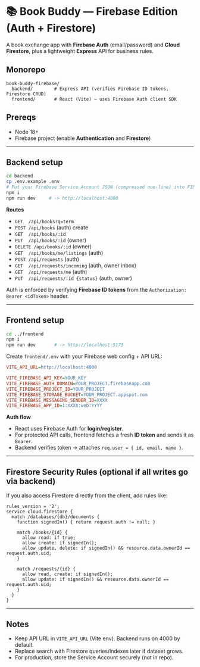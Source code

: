 # 📚 Book Buddy — Firebase Edition (Auth + Firestore)

A book exchange app with **Firebase Auth** (email/password) and **Cloud Firestore**, plus a lightweight **Express** API for business rules.

## Monorepo
```
book-buddy-firebase/
  backend/        # Express API (verifies Firebase ID tokens, Firestore CRUD)
  frontend/       # React (Vite) — uses Firebase Auth client SDK
```

## Prereqs
- Node 18+
- Firebase project (enable **Authentication** and **Firestore**)

---
## Backend setup
```bash
cd backend
cp .env.example .env
# Put your Firebase Service Account JSON (compressed one-line) into FIREBASE_SERVICE_ACCOUNT_JSON=...
npm i
npm run dev     # -> http://localhost:4000
```

**Routes**
- `GET  /api/books?q=term`
- `POST /api/books` (auth) create
- `GET  /api/books/:id`
- `PUT  /api/books/:id` (owner)
- `DELETE /api/books/:id` (owner)
- `GET  /api/books/me/listings` (auth)
- `POST /api/requests` (auth)
- `GET  /api/requests/incoming` (auth, owner inbox)
- `GET  /api/requests/me` (auth)
- `PUT  /api/requests/:id {status}` (auth, owner)

Auth is enforced by verifying **Firebase ID tokens** from the `Authorization: Bearer <idToken>` header.

---
## Frontend setup
```bash
cd ../frontend
npm i
npm run dev       # -> http://localhost:5173
```

Create `frontend/.env` with your Firebase web config + API URL:
```ini
VITE_API_URL=http://localhost:4000

VITE_FIREBASE_API_KEY=YOUR_KEY
VITE_FIREBASE_AUTH_DOMAIN=YOUR_PROJECT.firebaseapp.com
VITE_FIREBASE_PROJECT_ID=YOUR_PROJECT
VITE_FIREBASE_STORAGE_BUCKET=YOUR_PROJECT.appspot.com
VITE_FIREBASE_MESSAGING_SENDER_ID=XXXX
VITE_FIREBASE_APP_ID=1:XXXX:web:YYYY
```

**Auth flow**
- React uses Firebase Auth for **login/register**.
- For protected API calls, frontend fetches a fresh **ID token** and sends it as `Bearer`.
- Backend verifies token → attaches `req.user = { id, email, name }`.

---
## Firestore Security Rules (optional if all writes go via backend)
If you also access Firestore directly from the client, add rules like:
```
rules_version = '2';
service cloud.firestore {
  match /databases/{db}/documents {
    function signedIn() { return request.auth != null; }

    match /books/{id} {
      allow read: if true;
      allow create: if signedIn();
      allow update, delete: if signedIn() && resource.data.ownerId == request.auth.uid;
    }

    match /requests/{id} {
      allow read, create: if signedIn();
      allow update: if signedIn() && resource.data.ownerId == request.auth.uid;
    }
  }
}
```

---
## Notes
- Keep API URL in `VITE_API_URL` (Vite env). Backend runs on 4000 by default.
- Replace search with Firestore queries/indexes later if dataset grows.
- For production, store the Service Account securely (not in repo).
